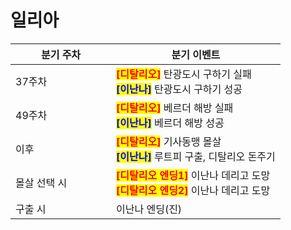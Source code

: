 # 일리아

<table><thead><tr><th width="145">분기 주차</th><th>분기 이벤트</th></tr></thead><tbody><tr><td>37주차</td><td><mark style="color:red;"><strong>[디탈리오]</strong></mark> 탄광도시 구하기 실패<br><mark style="color:blue;"><strong>[이난나]</strong></mark> 탄광도시 구하기 성공</td></tr><tr><td>49주차</td><td><mark style="color:red;"><strong>[디탈리오]</strong></mark> 베르더 해방 실패<br><mark style="color:blue;"><strong>[이난나]</strong></mark> 베르더 해방 성공 </td></tr><tr><td>이후</td><td><mark style="color:red;"><strong>[디탈리오]</strong></mark> 기사동맹 몰살 <br><mark style="color:blue;"><strong>[이난나]</strong></mark> 루트피 구출, 디탈리오 돈주기</td></tr><tr><td>몰살 선택 시</td><td><mark style="color:red;"><strong>[디탈리오 엔딩1]</strong></mark> 이난나 데리고 도망<br><mark style="color:red;"><strong>[디탈리오 엔딩2]</strong></mark> 이난나 데리고 도망</td></tr><tr><td>구출 시</td><td>이난나 엔딩(진)</td></tr></tbody></table>

